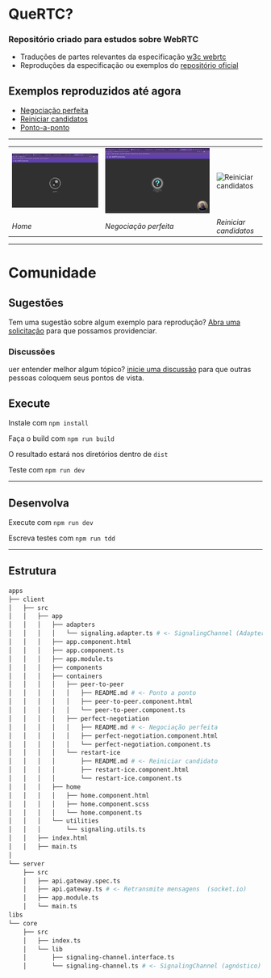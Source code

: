 # QueRTC?

### Repositório criado para estudos sobre WebRTC
- Traduções de partes relevantes da especificação [w3c webrtc](https://www.w3.org/TR/webrtc/)
- Reproduções da especificação ou exemplos do [repositório oficial](https://github.com/webrtc/samples)

## Exemplos reproduzidos até agora

- [Negociação perfeita](./apps/client/src/app/containers/perfect-negotiation)
- [Reiniciar candidatos](./apps/client/src/app/containers/restart-ice)
- [Ponto-a-ponto](./apps/client/src/app/containers/peer-to-peer)


---

| | | |
| --- | --- | --- |
| ![Home](pics/home.png) | ![Negociação perfeita](pics/perfect-negotiation.png) | ![Reiniciar candidatos](pics/restart-ice.png) |
| *Home* | *Negociação perfeita* | *Reiniciar candidatos* |

---

# Comunidade

## Sugestões

Tem uma sugestão sobre algum exemplo para reprodução? [Abra uma solicitação](https://github.com/guiseek/quertc/issues/new) para que possamos providenciar.

### Discussões

uer entender melhor algum tópico? [inicie uma discussão](https://github.com/guiseek/quertc/discussions/new) para que outras pessoas coloquem seus pontos de vista.

## Execute

Instale com `npm install`

Faça o build com `npm run build`

O resultado estará nos diretórios dentro de `dist`

Teste com `npm run dev`

---

## Desenvolva

Execute com `npm run dev`

Escreva testes com `npm run tdd`

---

## Estrutura

```sh
apps
├── client
│   ├── src
│   │   ├── app
│   │   │   ├── adapters
│   │   │   │   └── signaling.adapter.ts # <- SignalingChannel (Adapter adapter)
│   │   │   ├── app.component.html
│   │   │   ├── app.component.ts
│   │   │   ├── app.module.ts
│   │   │   ├── components
│   │   │   ├── containers
│   │   │   │   ├── peer-to-peer
│   │   │   │   │   ├── README.md # <- Ponto a ponto
│   │   │   │   │   ├── peer-to-peer.component.html
│   │   │   │   │   └── peer-to-peer.component.ts
│   │   │   │   ├── perfect-negotiation
│   │   │   │   │   ├── README.md # <- Negociação perfeita
│   │   │   │   │   ├── perfect-negotiation.component.html
│   │   │   │   │   └── perfect-negotiation.component.ts
│   │   │   │   └── restart-ice
│   │   │   │       ├── README.md # <- Reiniciar candidato
│   │   │   │       ├── restart-ice.component.html
│   │   │   │       └── restart-ice.component.ts
│   │   │   ├── home
│   │   │   │   ├── home.component.html
│   │   │   │   ├── home.component.scss
│   │   │   │   └── home.component.ts
│   │   │   └── utilities
│   │   │       └── signaling.utils.ts
│   │   ├── index.html
│   │   ├── main.ts
│
└── server
    ├── src
    │   ├── api.gateway.spec.ts
    │   ├── api.gateway.ts # <- Retransmite mensagens  (socket.io)
    │   ├── app.module.ts
    │   └── main.ts
libs
└── core
    ├── src
    │   ├── index.ts
    │   └── lib
    │       ├── signaling-channel.interface.ts
    │       └── signaling-channel.ts # <- SignalingChannel (agnóstico)
```

